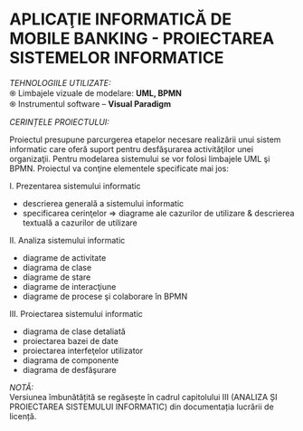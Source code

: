 # APLICAŢIE INFORMATICĂ DE MOBILE BANKING - PROIECTAREA SISTEMELOR INFORMATICE

*TEHNOLOGIILE UTILIZATE:*  <br />
֍ Limbajele vizuale de modelare: **UML, BPMN** <br />
֍ Instrumentul software – **Visual Paradigm** <br />

*CERINȚELE PROIECTULUI:* <br />

Proiectul presupune parcurgerea etapelor necesare realizării unui sistem informatic care oferă suport pentru desfăşurarea activităţilor unei organizaţii. Pentru modelarea sistemului se vor folosi limbajele UML şi BPMN. Proiectul va conţine elementele specificate mai jos: <br />

I. Prezentarea sistemului informatic <br />
+ descrierea generală a sistemului informatic <br />
+ specificarea cerinţelor => diagrame ale cazurilor de utilizare & descrierea textuală a cazurilor de utilizare <br />

II. Analiza sistemului informatic <br />
+ diagrame de activitate <br />
+ diagrama de clase <br />
+ diagrame de stare <br />
+ diagrame de interacţiune <br />
+ diagrame de procese şi colaborare în BPMN <br />

III. Proiectarea sistemului informatic <br />
+ diagrama de clase detaliată <br />
+ proiectarea bazei de date <br />
+ proiectarea interfeţelor utilizator <br />
+ diagrama de componente <br />
+ diagrama de desfăşurare <br />

*NOTĂ:* <br />
Versiunea îmbunătățită se regăsește în cadrul capitolului III (ANALIZA ȘI PROIECTAREA SISTEMULUI INFORMATIC) din documentația lucrării de licență.<br />

